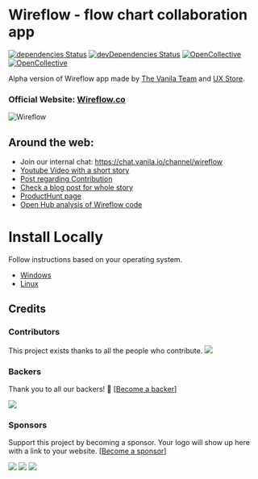 # Wireflow - flow chart collaboration app

[![dependencies Status](https://david-dm.org/vanila-io/wireflow/status.svg)](https://david-dm.org/vanila-io/wireflow)
[![devDependencies Status](https://david-dm.org/vanila-io/wireflow/dev-status.svg)](https://david-dm.org/vanila-io/wireflow?type=dev)
[![OpenCollective](https://opencollective.com/wireflow/backers/badge.svg)](#backers) 
[![OpenCollective](https://opencollective.com/wireflow/sponsors/badge.svg)](#sponsors)

Alpha version of Wireflow app made by [The Vanila Team](https://vanila.io) and [UX Store](https://uxstore.com).

### Official Website: [Wireflow.co](https://wireflow.co)

![Wireflow](https://i.imgur.com/ceXMd28.png)

## Around the web:

- Join our internal chat: https://chat.vanila.io/channel/wireflow
- [Youtube Video with a short story](https://youtu.be/zm0XbLmXtXY)
- [Post regarding Contribution](https://forums.meteor.com/t/anyone-interested-in-collaboration-on-wireflow-co-open-source-project/40716)
- [Check a blog post for whole story](https://blog.vanila.io/we-were-hunted-on-producthunt-unexpectedly-e92e7179bdec)
- [ProductHunt page](https://www.producthunt.com/posts/wireflow)
- [Open Hub analysis of Wireflow code](https://www.openhub.net/p/wireflow)

# Install Locally

Follow instructions based on your operating system.
- [Windows](https://github.com/vanila-io/wireflow/wiki/Installation-Windows)
- [Linux](https://github.com/vanila-io/wireflow/wiki/Installation-Linux)

## Credits
### Contributors

This project exists thanks to all the people who contribute. 
<a href="graphs/contributors"><img src="https://opencollective.com/wireflow/contributors.svg?width=890&button=false" /></a>


### Backers

Thank you to all our backers! 🙏 [[Become a backer](https://opencollective.com/wireflow#backer)]

<a href="https://opencollective.com/{{slug}}#backers" target="_blank"><img src="https://opencollective.com/wireflow/backers.svg?width=890"></a>


### Sponsors

Support this project by becoming a sponsor. Your logo will show up here with a link to your website. [[Become a sponsor](https://opencollective.com/wireflow#sponsor)]

<a href="https://opencollective.com/wireflow/sponsor/0/website" target="_blank"><img src="https://opencollective.com/wireflow/sponsor/0/avatar.svg"></a>
<a href="https://opencollective.com/wireflow/sponsor/1/website" target="_blank"><img src="https://opencollective.com/wireflow/sponsor/1/avatar.svg"></a>
<a href="https://opencollective.com/wireflow/sponsor/2/website" target="_blank"><img src="https://opencollective.com/wireflow/sponsor/2/avatar.svg"></a>

